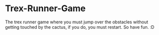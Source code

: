 # Trex-Runner-Game
The trex runner game where you must jump over the obstacles without getting touched by the cactus, if you do, you must restart. So have fun. :D
